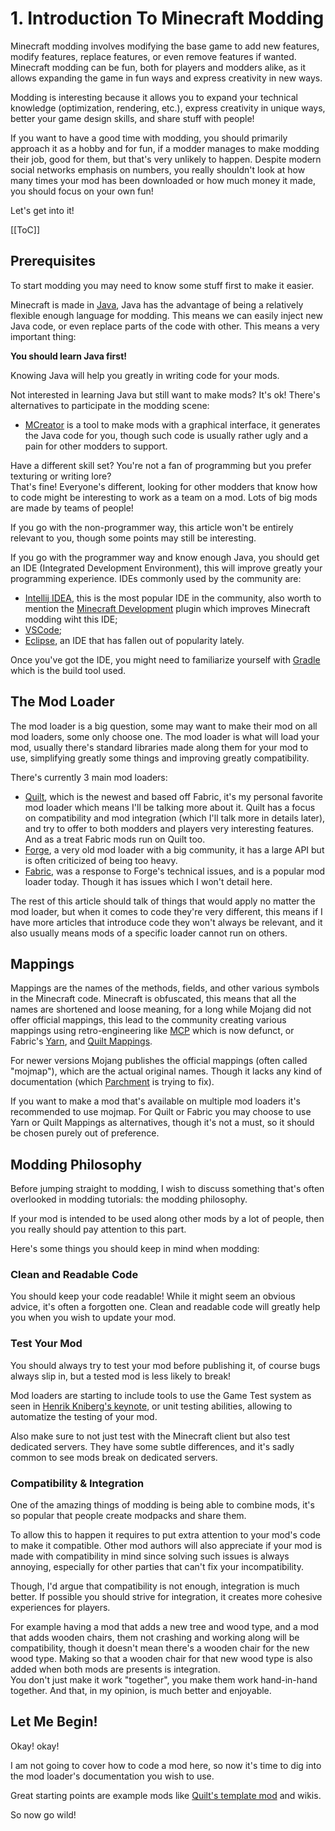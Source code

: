 # 1. Introduction To Minecraft Modding

<!--description:Introduction to Minecraft modding: what are the prerequisites, where you can begin, and what's to keep in mind.-->

Minecraft modding involves modifying the base game to add new features, 
modify features, replace features, or even remove features if wanted.
Minecraft modding can be fun, both for players and modders alike, 
as it allows expanding the game in fun ways and express creativity in new ways.

Modding is interesting because it allows you to expand your technical knowledge (optimization, rendering, etc.),
express creativity in unique ways, better your game design skills, and share stuff with people!

If you want to have a good time with modding, you should primarily approach it as a hobby and for fun,
if a modder manages to make modding their job, good for them, but that's very unlikely to happen.
Despite modern social networks emphasis on numbers, you really shouldn't look at how many times your mod
has been downloaded or how much money it made, you should focus on your own fun!

Let's get into it!

[[ToC]]

## Prerequisites

To start modding you may need to know some stuff first to make it easier.

Minecraft is made in [Java], Java has the advantage of being a relatively flexible enough language for modding.
This means we can easily inject new Java code, or even replace parts of the code with other. This means a very important thing:

**You should learn Java first!**

Knowing Java will help you greatly in writing code for your mods.

Not interested in learning Java but still want to make mods?
It's ok! There's alternatives to participate in the modding scene:
- [MCreator] is a tool to make mods with a graphical interface, it generates the Java code for you,
  though such code is usually rather ugly and a pain for other modders to support.

Have a different skill set? You're not a fan of programming but you prefer texturing or writing lore?  
That's fine! Everyone's different, looking for other modders that know how to code might be interesting to work
as a team on a mod. Lots of big mods are made by teams of people!

If you go with the non-programmer way, this article won't be entirely relevant to you, though
some points may still be interesting.

If you go with the programmer way and know enough Java,
you should get an IDE (Integrated Development Environment), this will improve greatly your programming experience.
IDEs commonly used by the community are:

- [Intellij IDEA](https://www.jetbrains.com/idea/), this is the most popular IDE in the community,
  also worth to mention the [Minecraft Development][mcdev] plugin which improves Minecraft modding wiht this IDE;
- [VSCode](https://code.visualstudio.com/);
- [Eclipse](https://www.eclipse.org/), an IDE that has fallen out of popularity lately.

Once you've got the IDE, you might need to familiarize yourself with [Gradle] which is the build tool used.

## The Mod Loader

The mod loader is a big question, some may want to make their mod on all mod loaders, some only choose one.
The mod loader is what will load your mod, usually there's standard libraries made along them for your mod
to use, simplifying greatly some things and improving greatly compatibility.

There's currently 3 main mod loaders:

- [Quilt], which is the newest and based off Fabric, it's my personal favorite mod loader which means I'll be talking more about it.
  Quilt has a focus on compatibility and mod integration (which I'll talk more in details later), and try to offer to both modders and players very interesting features.
  And as a treat Fabric mods run on Quilt too.
- [Forge], a very old mod loader with a big community, it has a large API but is often criticized of being too heavy.
- [Fabric], was a response to Forge's technical issues, and is a popular mod loader today. Though it has issues which I won't detail here.

The rest of this article should talk of things that would apply no matter the mod loader,
but when it comes to code they're very different, this means if I have more articles that introduce code they won't always be relevant,
and it also usually means mods of a specific loader cannot run on others.

## Mappings

Mappings are the names of the methods, fields, and other various symbols in the Minecraft code.
Minecraft is obfuscated, this means that all the names are shortened and loose meaning,
for a long while Mojang did not offer official mappings, this lead to the community creating various
mappings using retro-engineering like [MCP](https://github.com/MinecraftForge/MCPConfig) which is now defunct,
or Fabric's [Yarn](https://github.com/FabricMC/yarn/), and [Quilt Mappings](https://github.com/QuiltMC/quilt-mappings/).

For newer versions Mojang publishes the official mappings (often called "mojmap"),
which are the actual original names. Though it lacks any kind of documentation (which [Parchment] is trying to fix).

If you want to make a mod that's available on multiple mod loaders it's recommended to use mojmap.
For Quilt or Fabric you may choose to use Yarn or Quilt Mappings as alternatives, though it's not a must,
so it should be chosen purely out of preference.

## Modding Philosophy

Before jumping straight to modding, I wish to discuss something that's often overlooked in modding tutorials:
the modding philosophy.

If your mod is intended to be used along other mods by a lot of people, then you really should pay attention to this part.

Here's some things you should keep in mind when modding:

### Clean and Readable Code

You should keep your code readable!
While it might seem an obvious advice, it's often a forgotten one.
Clean and readable code will greatly help you when you wish to update your mod.

### Test Your Mod

You should always try to test your mod before publishing it, of course bugs always slip in,
but a tested mod is less likely to break!

Mod loaders are starting to include tools to use the Game Test system as seen in [Henrik Kniberg's keynote](https://www.youtube.com/watch?v=TNkPE6NTNHQ),
or unit testing abilities, allowing to automatize the testing of your mod.

Also make sure to not just test with the Minecraft client but also test dedicated servers.
They have some subtle differences, and it's sadly common to see mods break on dedicated servers.

### Compatibility & Integration

One of the amazing things of modding is being able to combine mods, it's so popular that people create modpacks and share them.

To allow this to happen it requires to put extra attention to your mod's code to make it compatible.
Other mod authors will also appreciate if your mod is made with compatibility in mind since solving such issues
is always annoying, especially for other parties that can't fix your incompatibility.

Though, I'd argue that compatibility is not enough, integration is much better.
If possible you should strive for integration, it creates more cohesive experiences for players.

For example having a mod that adds a new tree and wood type, and a mod that adds wooden chairs,
them not crashing and working along will be compatibility, though it doesn't mean there's a wooden chair
for the new wood type. Making so that a wooden chair for that new wood type is also added when both mods
are presents is integration.  
You don't just make it work "together", you make them work hand-in-hand together. And that, in my opinion, is much better and enjoyable.

## Let Me Begin!

Okay! okay!

I am not going to cover how to code a mod here,
so now it's time to dig into the mod loader's documentation you wish to use.

Great starting points are example mods like [Quilt's template mod][QTM] and wikis.

So now go wild!

[Java]: https://en.wikipedia.org/wiki/Java_(programming_language) "Java (Wikipedia)"
[Gradle]: https://gradle.org/
[MCreator]: https://mcreator.net/
[Quilt]: https://quiltmc.org/
[Forge]: http://minecraftforge.net/
[Fabric]: https://fabricmc.net/
[Parchment]: https://parchmentmc.org/
[QTM]: https://github.com/QuiltMC/quilt-template-mod
[mcdev]: https://plugins.jetbrains.com/plugin/8327-minecraft-development
